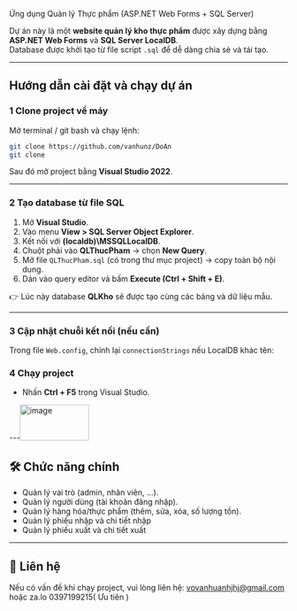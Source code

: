 
Ứng dụng Quản lý Thực phẩm (ASP.NET Web Forms + SQL Server)

Dự án này là một **website quản lý kho thực phẩm** được xây dựng bằng **ASP.NET Web Forms** và **SQL Server LocalDB**.  
Database được khởi tạo từ file script `.sql` để dễ dàng chia sẻ và tái tạo.

---

##  Hướng dẫn cài đặt và chạy dự án

### 1 Clone project về máy
Mở terminal / git bash và chạy lệnh:
```bash
git clone https://github.com/vanhunz/DoAn
git clone 
````

Sau đó mở project bằng **Visual Studio 2022**.

---

### 2 Tạo database từ file SQL

1. Mở **Visual Studio**.
2. Vào menu **View > SQL Server Object Explorer**.
3. Kết nối với **(localdb)\MSSQLLocalDB**.
4. Chuột phải vào **QLThucPham** → chọn **New Query**.
5. Mở file `QLThucPham.sql` (có trong thư mục project) → copy toàn bộ nội dung.
6. Dán vào query editor và bấm **Execute (Ctrl + Shift + E)**.

👉 Lúc này database **QLKho** sẽ được tạo cùng các bảng và dữ liệu mẫu.

---

### 3 Cập nhật chuỗi kết nối (nếu cần)

Trong file `Web.config`, chỉnh lại `connectionStrings` nếu LocalDB khác tên:


### 4 Chạy project

* Nhấn **Ctrl + F5** trong Visual Studio.

---<img width="125" height="65" alt="image" src="https://github.com/user-attachments/assets/bf8f013c-91ce-4777-bd8e-a1edbd336ca1" />


## 🛠 Chức năng chính

* Quản lý vai trò (admin, nhân viên, ...).
* Quản lý người dùng (tài khoản đăng nhập).
* Quản lý hàng hóa/thực phẩm (thêm, sửa, xóa, số lượng tồn).
* Quản lý phiếu nhập và chi tiết nhập
* Quản lý phiếu xuất và chi tiết xuất

---

## 📧 Liên hệ

Nếu có vấn đề khi chạy project, vui lòng liên hệ: vovanhuanhjhj@gmail.com hoặc za.lo 0397199215( Ưu tiên )
